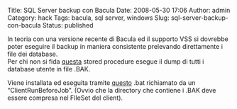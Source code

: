 Title: SQL Server backup con Bacula
Date: 2008-05-30 17:06
Author: admin
Category: hack
Tags: bacula, sql server, windows
Slug: sql-server-backup-con-bacula
Status: published

In teoria con una versione recente di Bacula ed il supporto VSS si
dovrebbe poter eseguire il backup in maniera consistente prelevando
direttamente i file dei database.  
Per chi non si fida
[questa](http://www.bertera.it/software/mssql-backup/dump.sql) stored
procedure esegue il dump di tutti i database utente in file .BAK.

Viene installata ed eseguita tramite
[questo](http://www.bertera.it/software/mssql-backup/pre-backup.bat)
.bat richiamato da un “ClientRunBeforeJob”. (Ovvio che la directory che
contiene i .BAK deve essere compresa nel FIleSet del client).

